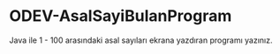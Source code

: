 # ODEV-AsalSayiBulanProgram
Java ile 1 - 100 arasındaki asal sayıları ekrana yazdıran programı yazınız.
